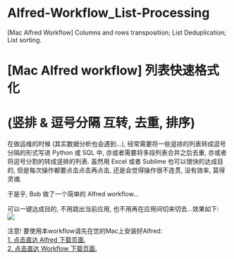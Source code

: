# Alfred-Workflow_List-Processing
[Mac Alfred Workflow] Columns and rows transposition; List Deduplication; List sorting.

# [Mac Alfred workflow] 列表快速格式化  
# (竖排 & 逗号分隔 互转, 去重, 排序)

在做运维的时候 (其实数据分析也会遇到...), 经常需要将一些竖排的列表转成逗号分隔的形式写进 Python 或 SQL 中, 亦或者需要将多段列表合并之后去重, 亦或者将逗号分割的转成竖排的列表. 虽然用 Excel 或者 Sublime 也可以很快的达成目的, 但是每次操作都要点击点击再点击, 还是会觉得操作很不连贯, 没有效率, 莫得灵魂.

于是乎, Bob 做了一个简单的 Alfred workflow...

可以一键达成目的, 不用跳出当前应用, 也不用再在应用间切来切去...效果如下:  
![](https://github.com/bobleer/Alfred-Workflow_List-Processing/blob/master/Alfred-Workflow_List-Processing.gif?raw=true)
  
注意! 要使用本workflow请先在您的Mac上安装好Alfred:  
[1. 点击直达 Alfred 下载页面.](https://www.alfredapp.com/)  
[2. 点击直达 Workflow 下载页面.](https://github.com/bobleer/Alfred-Workflow_List-Processing/raw/master/list_processing.alfredworkflow)  
  
